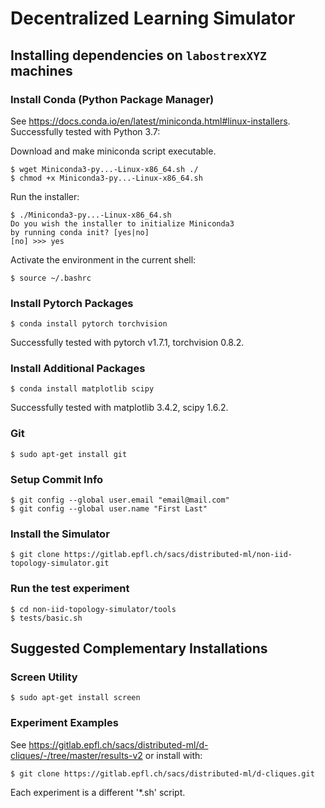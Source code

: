 # Decentralized Learning Simulator

## Installing dependencies on ````labostrexXYZ```` machines

### Install Conda (Python Package Manager)

See https://docs.conda.io/en/latest/miniconda.html#linux-installers. Successfully tested with Python 3.7:

Download and make miniconda script executable.
````
$ wget Miniconda3-py...-Linux-x86_64.sh ./
$ chmod +x Miniconda3-py...-Linux-x86_64.sh 
````

Run the installer:
````
$ ./Miniconda3-py...-Linux-x86_64.sh 
Do you wish the installer to initialize Miniconda3
by running conda init? [yes|no]
[no] >>> yes
````

Activate the environment in the current shell:
````
$ source ~/.bashrc
````

### Install Pytorch Packages

````
$ conda install pytorch torchvision
````

Successfully tested with pytorch v1.7.1, torchvision 0.8.2.


### Install Additional Packages

````
$ conda install matplotlib scipy
````

Successfully tested with matplotlib 3.4.2, scipy 1.6.2.

### Git

````
$ sudo apt-get install git
````
 
### Setup Commit Info
````
$ git config --global user.email "email@mail.com"
$ git config --global user.name "First Last"
````

### Install the Simulator

````
$ git clone https://gitlab.epfl.ch/sacs/distributed-ml/non-iid-topology-simulator.git
````

### Run the test experiment

````
$ cd non-iid-topology-simulator/tools
$ tests/basic.sh
````

## Suggested Complementary Installations

### Screen Utility
````
$ sudo apt-get install screen
````

### Experiment Examples

See https://gitlab.epfl.ch/sacs/distributed-ml/d-cliques/-/tree/master/results-v2
or install with:
````
$ git clone https://gitlab.epfl.ch/sacs/distributed-ml/d-cliques.git
````

Each experiment is a different '*.sh' script. 

